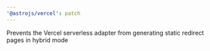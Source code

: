 ```yaml
---
'@astrojs/vercel': patch
---
```


Prevents the Vercel serverless adapter from generating static redirect pages in hybrid mode
